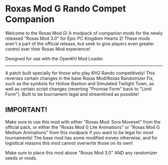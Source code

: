 # Roxas Mod G Rando Compet Companion
Welcome to the Roxas Mod G! A modpack of companion mods for the newly released "Roxas Mod 3.0" for Epic PC Kingdom Hearts 2! These mods aren't a part of the official release, but seek to give players even greater control over their Roxas Mod experience!

Designed for use with the OpenKH Mod Loader.

---

A patch built specially for those who play KH2 Rando competitively! This reverses certain changes in the base Roxas Mod/Roxas Randomizer Fix, such as the symbols for Hollow Bastion and Simulated Twilight Town, as well as certain script changes (reverting "Promise Form" back to "Limit Form"). Built to be tournament legal and streamlined as possible!

## **IMPORTANT!**

Make sure to use this mod with either "Roxas Mod: Sora Moveset" from the official pack, or either the "Roxas Mod G Lite Animations" or "Roxas Mod G Medium Animations" from this modpack if you want to be legal for most tournaments! The base mod has some modified moves otherwise, and for logistical reasons this mod cannot overwrite those on its own!

Make sure to place this mod above "Roxas Mod 3.0" AND any randomizer seeds or mods.
